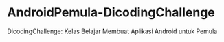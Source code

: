 # AndroidPemula-DicodingChallenge
DicodingChallenge: Kelas Belajar Membuat Aplikasi Android untuk Pemula
